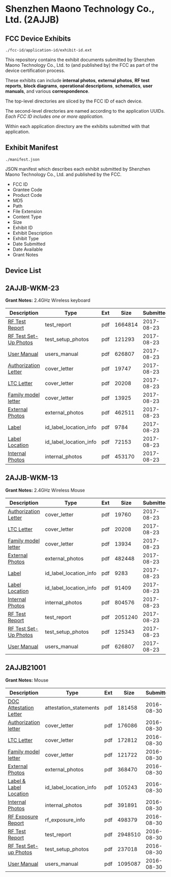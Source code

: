 # Shenzhen Maono Technology Co., Ltd. (2AJJB)
## FCC Device Exhibits

```
./fcc-id/application-id/exhibit-id.ext
```

This repository contains the exhibit documents submitted by Shenzhen Maono Technology Co., Ltd. to (and published by) the FCC as part of the device certification process.

These exhibits can include **internal photos**, **external photos**, **RF test reports**, **block diagrams**, **operational descriptions**, **schematics**, **user manuals**, and various **correspondence**.

The top-level directories are sliced by the FCC ID of each device.

The second-level directories are named according to the application UUIDs. *Each FCC ID includes one or more application.*

Within each application directory are the exhibits submitted with that application. 

## Exhibit Manifest

```
./manifest.json
```

JSON manifest which describes each exhibit submitted by Shenzhen Maono Technology Co., Ltd. and published by the FCC.

- FCC ID
- Grantee Code
- Product Code
- MD5
- Path
- File Extension
- Content Type
- Size
- Exhibit ID
- Exhibit Description
- Exhibit Type
- Date Submitted
- Date Available
- Grant Notes

## Device List
## 2AJJB-WKM-23
**Grant Notes:** 2.4GHz Wireless keyboard

| Description | Type | Ext | Size | Submitted | Available |
| ----------- | ---- | --- | ---- | --------- | --------- |
| [RF Test Report](2AJJB-WKM-23/0e94401ae32760c7462ea6d066b76b19/3522936.pdf) | test_report | pdf | 1664814 | 2017-08-23 | 2017-08-23 |
| [RF Test Set-Up Photos](2AJJB-WKM-23/0e94401ae32760c7462ea6d066b76b19/3522937.pdf) | test_setup_photos | pdf | 121293 | 2017-08-23 | 2017-08-23 |
| [User Manual](2AJJB-WKM-23/0e94401ae32760c7462ea6d066b76b19/3522938.pdf) | users_manual | pdf | 626807 | 2017-08-23 | 2017-08-23 |
| [Authorization Letter](2AJJB-WKM-23/0e94401ae32760c7462ea6d066b76b19/3522927.pdf) | cover_letter | pdf | 19747 | 2017-08-23 | 2017-08-23 |
| [LTC Letter](2AJJB-WKM-23/0e94401ae32760c7462ea6d066b76b19/3522928.pdf) | cover_letter | pdf | 20208 | 2017-08-23 | 2017-08-23 |
| [Family model letter](2AJJB-WKM-23/0e94401ae32760c7462ea6d066b76b19/3522929.pdf) | cover_letter | pdf | 13925 | 2017-08-23 | 2017-08-23 |
| [External Photos](2AJJB-WKM-23/0e94401ae32760c7462ea6d066b76b19/3522930.pdf) | external_photos | pdf | 462511 | 2017-08-23 | 2017-08-23 |
| [Label](2AJJB-WKM-23/0e94401ae32760c7462ea6d066b76b19/3522931.pdf) | id_label_location_info | pdf | 9784 | 2017-08-23 | 2017-08-23 |
| [Label Location](2AJJB-WKM-23/0e94401ae32760c7462ea6d066b76b19/3522932.pdf) | id_label_location_info | pdf | 72153 | 2017-08-23 | 2017-08-23 |
| [Internal Photos](2AJJB-WKM-23/0e94401ae32760c7462ea6d066b76b19/3522933.pdf) | internal_photos | pdf | 453170 | 2017-08-23 | 2017-08-23 |
## 2AJJB-WKM-13
**Grant Notes:** 2.4GHz Wireless Mouse

| Description | Type | Ext | Size | Submitted | Available |
| ----------- | ---- | --- | ---- | --------- | --------- |
| [Authorization Letter](2AJJB-WKM-13/f07a469477d49b4f871db0ac80594410/3522940.pdf) | cover_letter | pdf | 19760 | 2017-08-23 | 2017-08-23 |
| [LTC Letter](2AJJB-WKM-13/f07a469477d49b4f871db0ac80594410/3522941.pdf) | cover_letter | pdf | 20208 | 2017-08-23 | 2017-08-23 |
| [Family model letter](2AJJB-WKM-13/f07a469477d49b4f871db0ac80594410/3522942.pdf) | cover_letter | pdf | 13934 | 2017-08-23 | 2017-08-23 |
| [External Photos](2AJJB-WKM-13/f07a469477d49b4f871db0ac80594410/3522943.pdf) | external_photos | pdf | 482448 | 2017-08-23 | 2017-08-23 |
| [Label](2AJJB-WKM-13/f07a469477d49b4f871db0ac80594410/3522944.pdf) | id_label_location_info | pdf | 9283 | 2017-08-23 | 2017-08-23 |
| [Label Location](2AJJB-WKM-13/f07a469477d49b4f871db0ac80594410/3522945.pdf) | id_label_location_info | pdf | 91409 | 2017-08-23 | 2017-08-23 |
| [Internal Photos](2AJJB-WKM-13/f07a469477d49b4f871db0ac80594410/3522946.pdf) | internal_photos | pdf | 804576 | 2017-08-23 | 2017-08-23 |
| [RF Test Report](2AJJB-WKM-13/f07a469477d49b4f871db0ac80594410/3522949.pdf) | test_report | pdf | 2051240 | 2017-08-23 | 2017-08-23 |
| [RF Test Set-Up Photos](2AJJB-WKM-13/f07a469477d49b4f871db0ac80594410/3522951.pdf) | test_setup_photos | pdf | 125343 | 2017-08-23 | 2017-08-23 |
| [User Manual](2AJJB-WKM-13/f07a469477d49b4f871db0ac80594410/3522938.pdf) | users_manual | pdf | 626807 | 2017-08-23 | 2017-08-23 |
## 2AJJB21001
**Grant Notes:** Mouse

| Description | Type | Ext | Size | Submitted | Available |
| ----------- | ---- | --- | ---- | --------- | --------- |
| [DOC Attestation Letter](2AJJB21001/58274fe4e0ac4a212bddffa5e6ecc9e1/3117608.pdf) | attestation_statements | pdf | 181458 | 2016-08-30 | 2016-08-31 |
| [Authorization letter](2AJJB21001/58274fe4e0ac4a212bddffa5e6ecc9e1/3117610.pdf) | cover_letter | pdf | 176086 | 2016-08-30 | 2016-08-31 |
| [LTC Letter](2AJJB21001/58274fe4e0ac4a212bddffa5e6ecc9e1/3117611.pdf) | cover_letter | pdf | 172812 | 2016-08-30 | 2016-08-31 |
| [Family model letter](2AJJB21001/58274fe4e0ac4a212bddffa5e6ecc9e1/3117612.pdf) | cover_letter | pdf | 121722 | 2016-08-30 | 2016-08-31 |
| [External Photos](2AJJB21001/58274fe4e0ac4a212bddffa5e6ecc9e1/3117613.pdf) | external_photos | pdf | 368470 | 2016-08-30 | 2016-08-31 |
| [Label & Label Location](2AJJB21001/58274fe4e0ac4a212bddffa5e6ecc9e1/3117614.pdf) | id_label_location_info | pdf | 105243 | 2016-08-30 | 2016-08-31 |
| [Internal Photos](2AJJB21001/58274fe4e0ac4a212bddffa5e6ecc9e1/3117615.pdf) | internal_photos | pdf | 391891 | 2016-08-30 | 2016-08-31 |
| [RF Exposure Report](2AJJB21001/58274fe4e0ac4a212bddffa5e6ecc9e1/3117617.pdf) | rf_exposure_info | pdf | 498379 | 2016-08-30 | 2016-08-31 |
| [RF Test Report](2AJJB21001/58274fe4e0ac4a212bddffa5e6ecc9e1/3117620.pdf) | test_report | pdf | 2948510 | 2016-08-30 | 2016-08-31 |
| [RF Test Set-up Photos](2AJJB21001/58274fe4e0ac4a212bddffa5e6ecc9e1/3117621.pdf) | test_setup_photos | pdf | 237018 | 2016-08-30 | 2016-08-31 |
| [User Manual](2AJJB21001/58274fe4e0ac4a212bddffa5e6ecc9e1/3117619.pdf) | users_manual | pdf | 1095087 | 2016-08-30 | 2016-08-31 |
